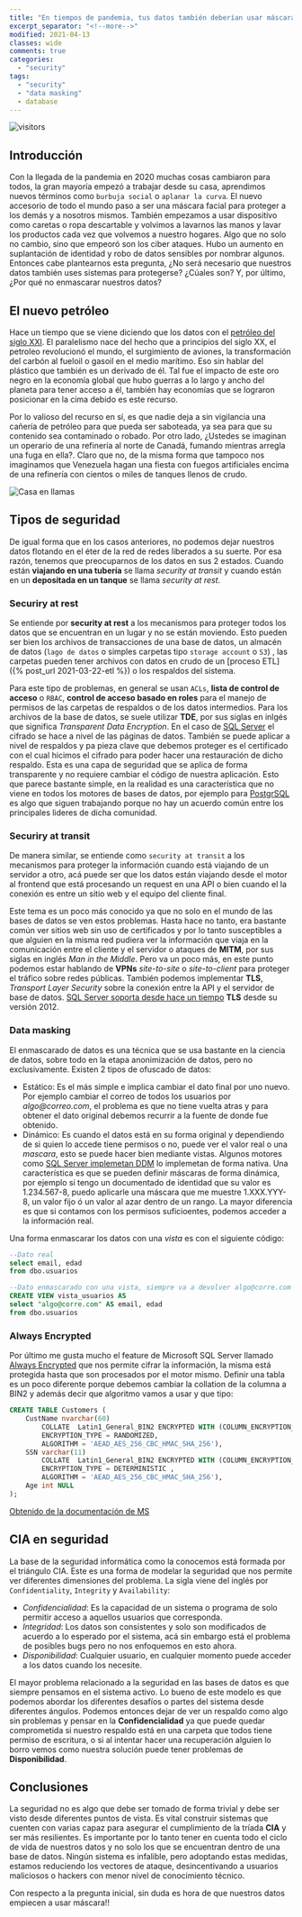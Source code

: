```yaml
---
title: "En tiempos de pandemia, tus datos también deberían usar máscara"
excerpt_separator: "<!--more-->"
modified: 2021-04-13
classes: wide
comments: true
categories:
  - "security"
tags:
  - "security"
  - "data masking"
  - database
---
```


![visitors](https://visitor-badge.glitch.me/badge?page_id=includewareok.blog.2021-04-13-seguridad")

## Introducción

Con la llegada de la pandemia en 2020 muchas cosas cambiaron para todos, la gran mayoría empezó a trabajar desde su casa, aprendimos nuevos términos como `burbuja social` o `aplanar la curva`. El nuevo accesorio de todo el mundo paso a ser una máscara facial para proteger a los demás y a nosotros mismos. También empezamos a usar dispositivo como caretas o ropa descartable y volvimos a lavarnos las manos y lavar los productos cada vez que volvemos a nuestro hogares. Algo que no solo no cambio, sino que empeoró son los ciber ataques. Hubo un aumento en suplantación de identidad y robo de datos sensibles por nombrar algunos. Entonces cabe plantearnos esta pregunta, ¿No será necesario que nuestros datos también uses sistemas para protegerse? ¿Cúales son? Y, por último, ¿Por qué no enmascarar nuestros datos? 
<!--more-->

## El nuevo petróleo

Hace un tiempo que se viene diciendo que los datos con el [petróleo del siglo XXI](https://www.economist.com/leaders/2017/05/06/the-worlds-most-valuable-resource-is-no-longer-oil-but-data). El paralelismo nace del hecho que a principios del siglo XX, el petroleo revolucionó el mundo, el surgimiento de aviones, la transformación del carbón al fueloil o gasoil en el medio marítimo. Eso sin hablar del plástico que también es un derivado de él. Tal fue el impacto de este oro negro en la economía global que hubo guerras a lo largo y ancho del planeta para tener acceso a él, también hay economías que se lograron posicionar en la cima debido es este recurso. 

Por lo valioso del recurso en sí, es que nadie deja a sin vigilancia una cañería de petróleo para que pueda ser saboteada, ya sea para que su contenido sea contaminado o robado. Por otro lado, ¿Ustedes se imaginan un operario de una refinería al norte de Canadá, fumando mientras arregla una fuga en ella?. Claro que no, de la misma forma que tampoco nos imaginamos que Venezuela hagan una fiesta con fuegos artificiales encima de una refinería con cientos o miles de tanques llenos de crudo.

 ![Casa en llamas](https://www.ecestaticos.com/image/clipping/557/418/af89b92e145ca0c0b3ddbbd2abbd7e2b/la-protagonista-del-meme-de-disaster-girl-explica-como-surgio-la-foto-del-incendio.jpg)

## Tipos de seguridad

De igual forma que en los casos anteriores, no podemos dejar nuestros datos flotando en el éter de la red de redes liberados a su suerte. Por esa razón, tenemos que preocuparnos de los datos en sus 2 estados. Cuando están **viajando en una tubería** se llama _security at transit_ y cuando están en un **depositada en un tanque** se llama _security at rest_.

### Securiry at rest

Se entiende por **security at rest** a los mecanismos para proteger todos los datos que se encuentran en un lugar y no se están moviendo. Esto pueden ser bien los archivos de transacciones de una base de datos, un almacén de datos (`lago de datos` o simples carpetas tipo `storage account` o `S3`) , las carpetas pueden tener archivos con datos en crudo de un [proceso ETL]({% post_url 2021-03-22-etl %}) o los respaldos del sistema. 

Para este tipo de problemas, en general se usan `ACLs`, **lista de control de acceso** o `RBAC`, **control de acceso basado en roles** para el manejo de permisos de las carpetas de respaldos o de los datos intermedios. Para los archivos de la base de datos, se suele utilizar **TDE**, por sus siglas en inlgés que significa _Transparent Data Encryption_. En el caso de [SQL Server](https://docs.microsoft.com/en-us/sql/relational-databases/security/encryption/transparent-data-encryption?view=sql-server-ver15) el cifrado se hace a nivel de las páginas de datos. También se puede aplicar a nivel de respaldos y pa pieza clave que debemos proteger es el certificado con el cual hicimos el cifrado para poder hacer una restauración de dicho respaldo. Esta es una capa de seguridad que se aplica de forma transparente y no requiere cambiar el código de nuestra aplicación. Esto que parece bastante simple, en la realidad es una característica que no viene en todos los motores de bases de datos, por ejemplo para [PostgrSQL](https://www.highgo.ca/2020/12/14/rise-and-fall-for-an-expected-feature-in-postgresql-transparent-data-encryption/) es algo que siguen trabajando porque no hay un acuerdo común entre los principales lideres de dicha comunidad.

### Securiry at transit

De manera similar, se entiende como `security at transit` a los mecanismos para proteger la información cuando está viajando de un servidor a otro, acá puede ser que los datos están viajando desde el motor al frontend que está procesando un request en una API o bien cuando el la conexión es entre un sitio web y el equipo del cliente final. 

Este tema es un poco más conocido ya que no solo en el mundo de las bases de datos se ven estos problemas. Hasta hace no tanto, era bastante común ver sitios web sin uso de certificados y por lo tanto susceptibles a que alguien en la misma red pudiera ver la información que viaja en la comunicación entre el cliente y el servidor o ataques de **MITM**, por sus siglas en inglés _Man in the Middle_. Pero va un poco más, en este punto podemos estar hablando de **VPNs** _site-to-site_ o _site-to-client_ para proteger el tráfico sobre redes públicas. También podemos implementar **TLS**,  _Transport Layer Security_ sobre la conexión entre la API y el servidor de base de datos. [SQL Server soporta desde hace un tiempo](https://docs.microsoft.com/en-us/sql/database-engine/configure-windows/enable-encrypted-connections-to-the-database-engine?view=sql-server-ver15) **TLS** desde su versión 2012.


### Data masking

El enmascarado de datos es una técnica que se usa bastante en la ciencia de datos, sobre todo en la etapa anonimización de datos, pero no exclusivamente. Existen 2 tipos de ofuscado de datos:
* Estático: Es el más simple e implica cambiar el dato final por uno nuevo. Por ejemplo cambiar el correo de todos los usuarios por _algo@correo.com_, el problema es que no tiene vuelta atras y para obtener el dato original debemos recurrir a la fuente de donde fue obtenido.
* Dinámico: Es cuando el datos está en su forma original y dependiendo de si quien lo accede tiene permisos o no, puede ver el valor real o una _mascara_, esto se puede hacer bien mediante vistas. Algunos motores como [SQL Server implemetan DDM](https://docs.microsoft.com/en-us/sql/relational-databases/security/dynamic-data-masking?view=sql-server-ver15) lo implemetan de forma nativa. Una característica es que se pueden definir máscaras de forma dinámica, por ejemplo si tengo un documentado de identidad que su valor es 1.234.567-8, puedo aplicarle una máscara que me muestre 1.XXX.YYY-8, un valor fijo ó un valor al azar dentro de un rango. La mayor diferencia es que si contamos con los permisos suficioentes, podemos acceder a la información real.


Una forma enmascarar los datos con una _vista_ es con el siguiente código:

```sql
--Dato real
select email, edad
from dbo.usuarios

--Dato enmascarado con una vista, siempre va a devolver algo@corre.com en el campo correo
CREATE VIEW vista_usuarios AS
select "algo@corre.com" AS email, edad
from dbo.usuarios
```

### Always Encrypted

Por último me gusta mucho el feature de Microsoft SQL Server llamado [Always Encrypted](https://docs.microsoft.com/en-us/sql/relational-databases/security/encryption/always-encrypted-database-engine?view=sql-server-ver15#:~:text=Always%20Encrypted%20allows%20clients%20to,SQL%20Database%20or%20SQL%20Server) que nos permite cifrar la información, la misma está protegida hasta que son procesados por el motor mismo. Definir una tabla es un poco diferente porque debemos cambiar la collation de la columna a BIN2 y además decir que algoritmo vamos a usar y que tipo:
```sql
CREATE TABLE Customers (  
    CustName nvarchar(60)   
        COLLATE  Latin1_General_BIN2 ENCRYPTED WITH (COLUMN_ENCRYPTION_KEY = MyCEK,  
        ENCRYPTION_TYPE = RANDOMIZED,  
        ALGORITHM = 'AEAD_AES_256_CBC_HMAC_SHA_256'),   
    SSN varchar(11)   
        COLLATE  Latin1_General_BIN2 ENCRYPTED WITH (COLUMN_ENCRYPTION_KEY = MyCEK,  
        ENCRYPTION_TYPE = DETERMINISTIC ,  
        ALGORITHM = 'AEAD_AES_256_CBC_HMAC_SHA_256'),   
    Age int NULL  
);  
```
[Obtenido de la documentación de MS](https://docs.microsoft.com/en-us/sql/relational-databases/security/encryption/always-encrypted-database-engine?view=sql-server-ver15#example)

## CIA en seguridad

La base de la seguridad informática como la conocemos está formada por el triángulo CIA. Este es una forma de modelar la seguridad que nos permite ver diferentes dimensiones del problema. La sigla viene del inglés por `Confidentiality`, `Integrity` y  `Availability`:

* _Confidencialidad_: Es la capacidad de un sistema o programa de solo permitir acceso a aquellos usuarios que corresponda.
* _Integridad_: Los datos son consistentes y solo son modificados de acuerdo a lo esperado por el sistema, acá sin embargo está el problema de posibles bugs pero no nos enfoquemos en esto ahora. 
* _Disponibilidad_: Cualquier usuario, en cualquier momento puede acceder a los datos cuando los necesite.

El mayor problema relacionado a la seguridad en las bases de datos es que siempre pensamos en el sistema activo. Lo bueno de este modelo es que podemos abordar los diferentes desafíos o partes del sistema desde diferentes ángulos. Podemos entonces dejar de ver un respaldo como algo sin problemas y pensar en la **Confidencialidad** ya que puede quedar comprometida si nuestro respaldo está en una carpeta que todos tiene permiso de escritura, o si al intentar hacer una recuperación alguien lo borro vemos como nuestra  solución puede tener problemas de **Disponibilidad**. 

## Conclusiones

La seguridad no es algo que debe ser tomado de forma trivial y debe ser visto desde diferentes puntos de vista. Es vital construir sistemas que cuenten con varias capaz para asegurar el cumplimiento de la tríada **CIA** y ser más resilientes. Es importante por lo tanto tener en cuenta todo el ciclo de vida de nuestros datos y no solo los que se encuentran dentro de una base de datos. Ningún sistema es infalible, pero adoptando estas medidas, estamos reduciendo los vectores de ataque, desincentivando a usuarios maliciosos o hackers con menor nivel de conocimiento técnico. 

Con respecto a la pregunta inicial, sin duda es hora de que nuestros datos empiecen a usar máscara!!